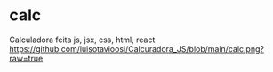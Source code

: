 # calc
 Calculadora feita js, jsx, css, html, react
https://github.com/luisotavioosi/Calcuradora_JS/blob/main/calc.png?raw=true
